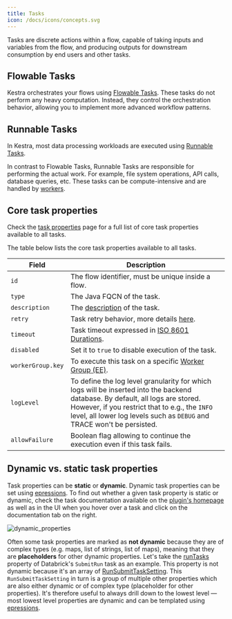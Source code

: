 ```yaml
---
title: Tasks
icon: /docs/icons/concepts.svg
---
```


Tasks are discrete actions within a flow, capable of taking inputs and variables from the flow, and producing outputs for downstream consumption by end users and other tasks.

## Flowable Tasks

Kestra orchestrates your flows using [Flowable Tasks](flowable-tasks.md). These tasks do not perform any heavy computation. Instead, they control the orchestration behavior, allowing you to implement more advanced workflow patterns.

## Runnable Tasks

In Kestra, most data processing workloads are executed using [Runnable Tasks](runnable-tasks.md).

In contrast to Flowable Tasks, Runnable Tasks are responsible for performing the actual work. For example, file system operations, API calls, database queries, etc. These tasks can be compute-intensive and are handled by [workers](../03.concepts/worker.md).

## Core task properties

Check the [task properties](task-properties.md) page for a full list of core task properties available to all tasks.

The table below lists the core task properties available to all tasks.

| Field | Description                                                                                                                                                                                                                                                 |
| ---------- |-------------------------------------------------------------------------------------------------------------------------------------------------------------------------------------------------------------------------------------------------------------|
|`id`| The flow identifier, must be unique inside a flow.                                                                                                                                                                                                          |
|`type`| The Java FQCN of the task.                                                                                                                                                                                                                                  |
|`description`| The [description](descriptions.md) of the task.                                                                                                                                                                                                             |
|`retry`| Task retry behavior, more details [here](retries.md).                                                                                                                                                                                                       |
|`timeout`| Task timeout expressed in [ISO 8601 Durations](https://en.wikipedia.org/wiki/ISO_8601#Durations).                                                                                                                                                           |
|`disabled`| Set it to `true` to disable execution of the task.                                                                                                                                                                                                          |
|`workerGroup.key`| To execute this task on a specific [Worker Group (EE)](worker-group.md).                                                                                                                                                                                    |
|`logLevel`| To define the log level granularity for which logs will be inserted into the backend database. By default, all logs are stored. However, if you restrict that to e.g., the `INFO` level, all lower log levels such as `DEBUG` and TRACE won't be persisted. |
| `allowFailure`    | Boolean flag allowing to continue the execution even if this task fails.                                                                                                                                                                                    |

## Dynamic vs. static task properties

Task properties can be **static** or **dynamic**. Dynamic task properties can be set using [epressions](06.expressions/01.index.md). To find out whether a given task property is static or dynamic, check the task documentation available on the [plugin's homepage](https://kestra.io/plugins) as well as in the UI when you hover over a task and click on the documentation tab on the right.

![dynamic_properties](/docs/concepts/dynamic_properties.png)

Often some task properties are marked as **not dynamic** because they are of complex types (e.g. maps, list of strings, list of maps), meaning that they are **placeholders** for other dynamic properties. Let's take the [runTasks](https://kestra.io/plugins/tasks/job/io.kestra.plugin.databricks.job.SubmitRun#runtasks) property of Databrick's `SubmitRun` task as an example. This property is not dynamic because it's an array of [RunSubmitTaskSetting](https://kestra.io/plugins/tasks/job/io.kestra.plugin.databricks.job.SubmitRun#runsubmittasksetting). This `RunSubmitTaskSetting` in turn is a group of multiple other properties which are also either dynamic or of complex type (placeholder for other properties). It's therefore useful to always drill down to the lowest level — most lowest level properties are dynamic and can be templated using [epressions](06.expressions/01.index.md).


